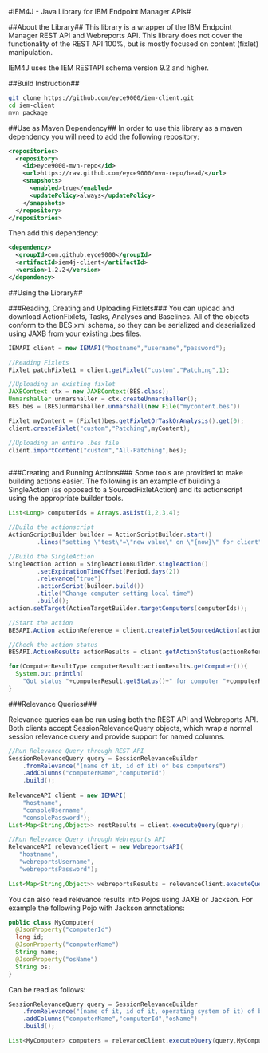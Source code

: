 #IEM4J - Java Library for IBM Endpoint Manager APIs#

##About the Library##
This library is a wrapper of the IBM Endpoint Manager REST API and Webreports API. This library does not cover the functionality of the REST API 100%, but is mostly focused on content (fixlet) manipulation. 

IEM4J uses the IEM RESTAPI schema version 9.2 and higher.

##Build Instruction##
```bash
git clone https://github.com/eyce9000/iem-client.git
cd iem-client
mvn package
```

##Use as Maven Dependency##
In order to use this library as a maven dependency you will need to add the following repository:
```xml
<repositories>
  <repository>
    <id>eyce9000-mvn-repo</id>
    <url>https://raw.github.com/eyce9000/mvn-repo/head/</url>
    <snapshots>
      <enabled>true</enabled>
      <updatePolicy>always</updatePolicy>
    </snapshots>
  </repository>
</repositories>
```
Then add this dependency:
```xml
<dependency>
  <groupId>com.github.eyce9000</groupId>
  <artifactId>iem4j-client</artifactId>
  <version>1.2.2</version>
</dependency>
```

##Using the Library##

###Reading, Creating and Uploading Fixlets###
You can upload and download ActionFixlets, Tasks, Analyses and Baselines. All of the objects conform to the BES.xml schema, so they can be serialized and deserialized using JAXB from your existing .bes files. 
```java
IEMAPI client = new IEMAPI("hostname","username","password");

//Reading Fixlets
Fixlet patchFixlet1 = client.getFixlet("custom","Patching",1);

//Uploading an existing fixlet
JAXBContext ctx = new JAXBContext(BES.class);
Unmarshaller unmarshaller = ctx.createUnmarshaller();
BES bes = (BES)unmarshaller.unmarshall(new File("mycontent.bes"))

Fixlet myContent = (Fixlet)bes.getFixletOrTaskOrAnalysis().get(0);
client.createFixlet("custom","Patching",myContent);

//Uploading an entire .bes file
client.importContent("custom","All-Patching",bes);
  
``` 

###Creating and Running Actions###
Some tools are provided to make building actions easier. The following is an example of building a SingleAction (as opposed to a SourcedFixletAction) and its actionscript using the appropriate builder tools.

```java
List<Long> computerIds = Arrays.asList(1,2,3,4);

//Build the actionscript
ActionScriptBuilder builder = ActionScriptBuilder.start()
        .lines("setting \"test\"=\"new value\" on \"{now}\" for client");

//Build the SingleAction
SingleAction action = SingleActionBuilder.singleAction()
        .setExpirationTimeOffset(Period.days(2))
        .relevance("true")
        .actionScript(builder.build())
        .title("Change computer setting local time")
        .build();
action.setTarget(ActionTargetBuilder.targetComputers(computerIds));

//Start the action
BESAPI.Action actionReference = client.createFixletSourcedAction(action);

//Check the action status
BESAPI.ActionResults actionResults = client.getActionStatus(actionReference);

for(ComputerResultType computerResult:actionResults.getComputer()){
  System.out.println(
    "Got status "+computerResult.getStatus()+" for computer "+computerResult.getID());
}

```
 
###Relevance Queries###

Relevance queries can be run using both the REST API and Webreports API. Both clients accept SessionRelevanceQuery objects, which wrap a normal session relevance query and provide support for named columns.

```java
//Run Relevance Query through REST API
SessionRelevanceQuery query = SessionRelevanceBuilder
    .fromRelevance("(name of it, id of it) of bes computers")
    .addColumns("computerName","computerId")
    .build();
 
RelevanceAPI client = new IEMAPI(
    "hostname",
    "consoleUsername",
    "consolePassword");
List<Map<String,Object>> restResults = client.executeQuery(query);

//Run Relevance Query through Webreports API
RelevanceAPI relevanceClient = new WebreportsAPI(
   "hostname",
   "webreportsUsername",
   "webreportsPassword");
   
List<Map<String,Object>> webreportsResults = relevanceClient.executeQuery(query);
``` 

You can also read relevance results into Pojos using JAXB or Jackson. For example the following Pojo with Jackson annotations:
```java
public class MyComputer{
  @JsonProperty("computerId")
  long id;
  @JsonProperty("computerName")
  String name;
  @JsonProperty("osName")
  String os;
}
```
Can be read as follows:
```java
SessionRelevanceQuery query = SessionRelevanceBuilder
    .fromRelevance("(name of it, id of it, operating system of it) of bes computers")
    .addColumns("computerName","computerId","osName")
    .build();

List<MyComputer> computers = relevanceClient.executeQuery(query,MyComputer.class);
```
